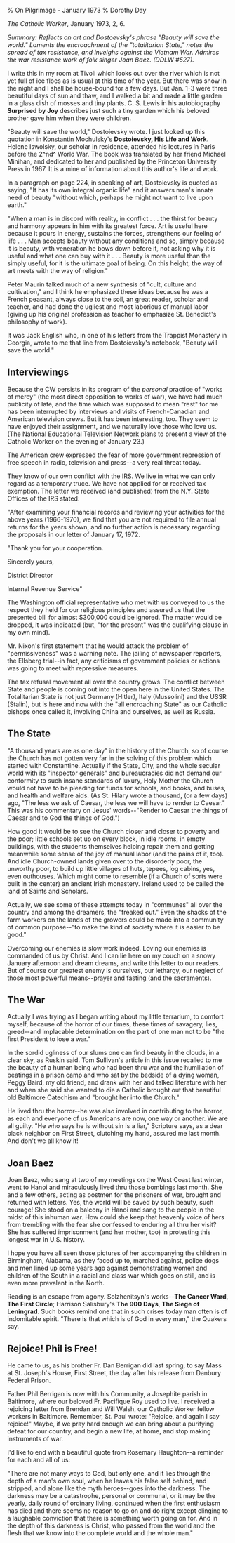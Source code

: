 % On Pilgrimage - January 1973
% Dorothy Day

*The Catholic Worker*, January 1973, 2, 6.

*Summary: Reflects on art and Dostoevsky's phrase "Beauty will save the
world." Laments the encroachment of the "totalitarian State," notes the
spread of tax resistance, and inveighs against the Vietnam War. Admires
the war resistance work of folk singer Joan Baez. (DDLW \#527).*

I write this in my room at Tivoli which looks out over the river which
is not yet full of ice floes as is usual at this time of the year. But
there was snow in the night and I shall be house-bound for a few days.
But Jan. 1-3 were three beautiful days of sun and thaw, and I walked a
bit and made a little garden in a glass dish of mosses and tiny plants.
C. S. Lewis in his autobiography **Surprised by Joy** describes just
such a tiny garden which his beloved brother gave him when they were
children.

"Beauty will save the world," Dostoievsky wrote. I just looked up this
quotation in Konstantin Mochulsky's **Dostoievsky, His Life and Work**.
Helene Iswolsky, our scholar in residence, attended his lectures in
Paris before the 2^nd^ World War. The book was translated by her friend
Michael Minihan, and dedicated to her and published by the Princeton
University Press in 1967. It is a mine of information about this
author's life and work.

In a paragraph on page 224, in speaking of art, Dostoievsky is quoted as
saying, "It has its own integral organic life" and it answers man's
innate need of beauty "without which, perhaps he might not want to live
upon earth."

"When a man is in discord with reality, in conflict . . . the thirst for
beauty and harmony appears in him with its greatest force. Art is useful
here because it pours in energy, sustains the forces, strengthens our
feeling of life . . . Man accepts beauty without any conditions and so,
simply because it is beauty, with veneration he bows down before it, not
asking why it is useful and what one can buy with it . . . Beauty is
more useful than the simply useful, for it is the ultimate goal of
being. On this height, the way of art meets with the way of religion."

Peter Maurin talked much of a new synthesis of "cult, culture and
cultivation," and I think he emphasized these ideas because he was a
French peasant, always close to the soil, an great reader, scholar and
teacher, and had done the ugliest and most laborious of manual labor
(giving up his original profession as teacher to emphasize St.
Benedict's philosophy of work).

It was Jack English who, in one of his letters from the Trappist
Monastery in Georgia, wrote to me that line from Dostoievsky's notebook,
"Beauty will save the world."

Interviewings
-------------

Because the CW persists in its program of the *personal* practice of
"works of mercy" (the most direct opposition to works of war), we have
had much publicity of late, and the time which was supposed to mean
"rest" for me has been interrupted by interviews and visits of
French-Canadian and American television crews. But it has been
interesting, too. They seem to have enjoyed their assignment, and we
naturally love those who love us. (The National Educational Television
Network plans to present a view of the Catholic Worker on the evening of
January 23.)

The American crew expressed the fear of more government repression of
free speech in radio, television and press--a very real threat today.

They know of our own conflict with the IRS. We live in what we can only
regard as a temporary truce. We have not applied for or received tax
exemption. The letter we received (and published) from the N.Y. State
Offices of the IRS stated:

"After examining your financial records and reviewing your activities
for the above years (1966-1970), we find that you are not required to
file annual returns for the years shown, and no further action is
necessary regarding the proposals in our letter of January 17, 1972.

"Thank you for your cooperation.

Sincerely yours,

District Director

Internal Revenue Service"

The Washington official representative who met with us conveyed to us
the respect they held for our religious principles and assured us that
the presented bill for almost \$300,000 could be ignored. The matter
would be dropped, it was indicated (but, "for the present" was the
qualifying clause in my own mind).

Mr. Nixon's first statement that he would attack the problem of
"permissiveness" was a warning note. The jailing of newspaper reporters,
the Ellsberg trial--in fact, any criticisms of government policies or
actions was going to meet with repressive measures.

The tax refusal movement all over the country grows. The conflict
between State and people is coming out into the open here in the United
States. The Totalitarian State is not just Germany (Hitler), Italy
(Mussolini) and the USSR (Stalin), but is here and now with the "all
encroaching State" as our Catholic bishops once called it, involving
China and ourselves, as well as Russia.

The State
---------

"A thousand years are as one day" in the history of the Church, so of
course the Church has not gotten very far in the solving of this problem
which started with Constantine. Actually if the State, City, and the
whole secular world with its "inspector generals" and bureaucracies did
not demand our conformity to such insane standards of luxury, Holy
Mother the Church would not have to be pleading for funds for schools,
and books, and buses, and health and welfare aids. (As St. Hilary wrote
a thousand, (or a few days) ago, "The less we ask of Caesar, the less we
will have to render to Caesar." This was his commentary on Jesus'
words--"Render to Caesar the things of Caesar and to God the things of
God.")

How good it would be to see the Church closer and closer to poverty and
the poor; little schools set up on every block, in idle rooms, in empty
buildings, with the students themselves helping repair them and getting
meanwhile some sense of the joy of manual labor (and the pains of it,
too). And idle Church-owned lands given over to the disorderly poor, the
unworthy poor, to build up little villages of huts, tepees, log cabins,
yes, even outhouses. Which might come to resemble (if a Church of sorts
were built in the center) an ancient Irish monastery. Ireland used to be
called the land of Saints and Scholars.

Actually, we see some of these attempts today in "communes" all over the
country and among the dreamers, the "freaked out." Even the shacks of
the farm workers on the lands of the growers could be made into a
community of common purpose--"to make the kind of society where it is
easier to be good."

Overcoming our enemies is slow work indeed. Loving our enemies is
commanded of us by Christ. And I can lie here on my couch on a snowy
January afternoon and dream dreams, and write this letter to our
readers. But of course our greatest enemy is ourselves, our lethargy,
our neglect of those most powerful means--prayer and fasting (and the
sacraments).

The War
-------

Actually I was trying as I began writing about my little terrarium, to
comfort myself, because of the horror of our times, these times of
savagery, lies, greed--and implacable determination on the part of one
man not to be "the first President to lose a war."

In the sordid ugliness of our slums one can find beauty in the clouds,
in a clear sky, as Ruskin said. Tom Sullivan's article in this issue
recalled to me the beauty of a human being who had been thru war and the
humiliation of beatings in a prison camp and who sat by the bedside of a
dying woman, Peggy Baird, my old friend, and drank with her and talked
literature with her and when she said she wanted to die a Catholic
brought out that beautiful old Baltimore Catechism and "brought her into
the Church."

He lived thru the horror--he was also involved in contributing to the
horror, as each and everyone of us Americans are now, one way or
another. We are all guilty. "He who says he is without sin is a liar,"
Scripture says, as a dear black neighbor on First Street, clutching my
hand, assured me last month. And don't we all know it!

Joan Baez
---------

Joan Baez, who sang at two of my meetings on the West Coast last winter,
went to Hanoi and miraculously lived thru those bombings last month. She
and a few others, acting as postmen for the prisoners of war, brought
and returned with letters. Yes, the world will be saved by such beauty,
such courage! She stood on a balcony in Hanoi and sang to the people in
the midst of this inhuman war. How could she keep that heavenly voice of
hers from trembling with the fear she confessed to enduring all thru her
visit? She has suffered imprisonment (and her mother, too) in protesting
this longest war in U.S. history.

I hope you have all seen those pictures of her accompanying the children
in Birmingham, Alabama, as they faced up to, marched against, police
dogs and men lined up some years ago against demonstrating women and
children of the South in a racial and class war which goes on still, and
is even more prevalent in the North.

Reading is an escape from agony. Solzhenitsyn's works--**The Cancer
Ward**, **The First Circle**; Harrison Salisbury's **The 900 Days**,
**The Siege of Leningrad**. Such books remind one that in such crises
today man often is of indomitable spirit. "There is that which is of God
in every man," the Quakers say.

Rejoice! Phil is Free!
----------------------

He came to us, as his brother Fr. Dan Berrigan did last spring, to say
Mass at St. Joseph's House, First Street, the day after his release from
Danbury Federal Prison.

Father Phil Berrigan is now with his Community, a Josephite parish in
Baltimore, where our beloved Fr. Pacifique Roy used to live. I received
a rejoicing letter from Brendan and Will Walsh, our Catholic Worker
fellow workers in Baltimore. Remember, St. Paul wrote: "Rejoice, and
again I say rejoice!" Maybe, if we pray hard enough we can bring about a
purifying defeat for our country, and begin a new life, at home, and
stop making instruments of war.

I'd like to end with a beautiful quote from Rosemary Haughton--a
reminder for each and all of us:

"There are not many ways to God, but only one, and it lies through the
depth of a man's own soul, when he leaves his false self behind, and
stripped, and alone like the myth heroes--goes into the darkness. The
darkness may be a catastrophe, personal or communal, or it may be the
yearly, daily round of ordinary living, continued when the first
enthusiasm has died and there seems no reason to go on and do right
except clinging to a laughable conviction that there is something worth
going on for. And in the depth of this darkness is Christ, who passed
from the world and the flesh that we know into the complete world and
the whole man."
